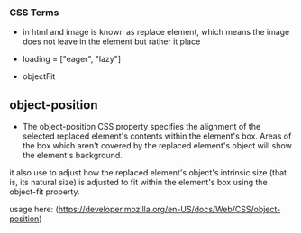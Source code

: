 ### CSS Terms
- in html and image is known as replace element, which means the image does not leave in the element but rather it place


<!-- this is added to the html of an image tag to tell the browser how to load the image  -->
- loading = ["eager", "lazy"]
<!-- Eager is used to make the browser load the image before the user get to the image -->
<!-- Lazy is used to display the image only when it close to the viewport -->
- objectFit

<!-- by default images are inline element which means it always has a small space below the image -->

## object-position
- The object-position CSS property specifies the alignment of the selected replaced element's contents within the element's box. Areas of the box which aren't covered by the replaced element's object will show the element's background.

it also use to adjust how the replaced element's object's intrinsic size (that is, its natural size) is adjusted to fit within the element's box using the object-fit property.

usage here: (https://developer.mozilla.org/en-US/docs/Web/CSS/object-position)
